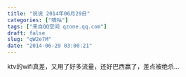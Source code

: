 ```yaml
---
title: "说说 2014年06月29日"
categories: ["嘀咕"]
tags: ["来自QQ空间 qzone.qq.com"]
draft: false
slug: "qW2e7M"
date: "2014-06-29 03:00:21"
---
```


ktv的wifi真差，又用了好多流量，还好巴西赢了，差点被绝杀…
